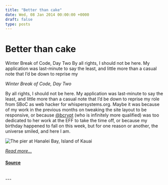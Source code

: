 ```yaml
---
title: "Better than cake"
date: Wed, 08 Jan 2014 00:00:00 +0000
draft: false
type: posts
---
```

# Better than cake





 Winter Break of Code, Day Two By all rights, I should not be here. My application was last-minute to say the least, and little more than a casual note that I’d be down to reprise my

_Winter Break of Code, Day Two_

By all rights, I should not be here. My application was last-minute to say the least, and little more than a casual note that I’d be down to reprise my role from SBoC as web hacker for whispersystems.org. Maybe it was because of my work in the previous months on tweaking the site layout to be responsive, or because [@bcrypt](https://www.twitter.com/bcrypt) (who is infinitely more qualified) was too dedicated to her work at the EFF to take the time off, or because my birthday happened to fall on this week, but for one reason or another, the universe smiled, and here I am.

![The pier at Hanalei Bay, Island of Kauai](/blog/images/lilia-wboc-pier.jpg)

[_Read more..._](https://signal.org/blog/better-than-cake/)

#### [Source](https://signal.org/blog/better-than-cake/)

<br/>
---
